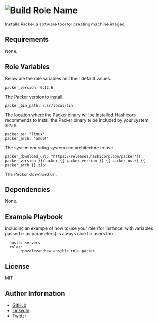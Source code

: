 ![Build](https://github.com/GonzalezAndrew/ansible-role-packer/workflows/Molecule/badge.svg)
Role Name
=========

Installs Packer a software tool for creating machine images.

Requirements
------------

None.

Role Variables
--------------

Below are the role variables and their default values.
```
packer_version: 0.12.6
```
The Packer version to install.
```
packer_bin_path: /usr/local/bin
```
The location where the Packer binary will be installed. Hashicorp recommends to install the Packer binary to be included by your system `$PATH`.
```
packer_os: "linux"
packer_arch: "amd64"
```
The system operating system and architecture to use.
```
packer_download_url: "https://releases.hashicorp.com/packer/{{ packer_version }}/packer_{{ packer_version }}_{{ packer_os }}_{{ packer_arch }}.zip"
```
The Packer download url.

Dependencies
------------

None.

Example Playbook
----------------

Including an example of how to use your role (for instance, with variables passed in as parameters) is always nice for users too:

    - hosts: servers
      roles:
         - gonzalezandrew.ansible_role_packer

License
-------

MIT

Author Information
------------------

- [GitHub](https://github.com/GonzalezAndrew)
- [LinkedIn](https://www.linkedin.com/in/-andrew-gonzalez/)
- [Twitter](https://twitter.com/_GonzalezAndrew)
